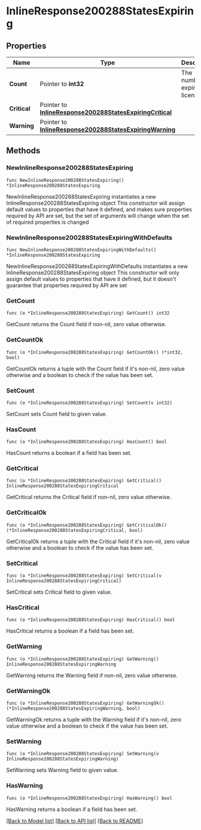 # InlineResponse200288StatesExpiring

## Properties

Name | Type | Description | Notes
------------ | ------------- | ------------- | -------------
**Count** | Pointer to **int32** | The number of expiring licenses | [optional] 
**Critical** | Pointer to [**InlineResponse200288StatesExpiringCritical**](InlineResponse200288StatesExpiringCritical.md) |  | [optional] 
**Warning** | Pointer to [**InlineResponse200288StatesExpiringWarning**](InlineResponse200288StatesExpiringWarning.md) |  | [optional] 

## Methods

### NewInlineResponse200288StatesExpiring

`func NewInlineResponse200288StatesExpiring() *InlineResponse200288StatesExpiring`

NewInlineResponse200288StatesExpiring instantiates a new InlineResponse200288StatesExpiring object
This constructor will assign default values to properties that have it defined,
and makes sure properties required by API are set, but the set of arguments
will change when the set of required properties is changed

### NewInlineResponse200288StatesExpiringWithDefaults

`func NewInlineResponse200288StatesExpiringWithDefaults() *InlineResponse200288StatesExpiring`

NewInlineResponse200288StatesExpiringWithDefaults instantiates a new InlineResponse200288StatesExpiring object
This constructor will only assign default values to properties that have it defined,
but it doesn't guarantee that properties required by API are set

### GetCount

`func (o *InlineResponse200288StatesExpiring) GetCount() int32`

GetCount returns the Count field if non-nil, zero value otherwise.

### GetCountOk

`func (o *InlineResponse200288StatesExpiring) GetCountOk() (*int32, bool)`

GetCountOk returns a tuple with the Count field if it's non-nil, zero value otherwise
and a boolean to check if the value has been set.

### SetCount

`func (o *InlineResponse200288StatesExpiring) SetCount(v int32)`

SetCount sets Count field to given value.

### HasCount

`func (o *InlineResponse200288StatesExpiring) HasCount() bool`

HasCount returns a boolean if a field has been set.

### GetCritical

`func (o *InlineResponse200288StatesExpiring) GetCritical() InlineResponse200288StatesExpiringCritical`

GetCritical returns the Critical field if non-nil, zero value otherwise.

### GetCriticalOk

`func (o *InlineResponse200288StatesExpiring) GetCriticalOk() (*InlineResponse200288StatesExpiringCritical, bool)`

GetCriticalOk returns a tuple with the Critical field if it's non-nil, zero value otherwise
and a boolean to check if the value has been set.

### SetCritical

`func (o *InlineResponse200288StatesExpiring) SetCritical(v InlineResponse200288StatesExpiringCritical)`

SetCritical sets Critical field to given value.

### HasCritical

`func (o *InlineResponse200288StatesExpiring) HasCritical() bool`

HasCritical returns a boolean if a field has been set.

### GetWarning

`func (o *InlineResponse200288StatesExpiring) GetWarning() InlineResponse200288StatesExpiringWarning`

GetWarning returns the Warning field if non-nil, zero value otherwise.

### GetWarningOk

`func (o *InlineResponse200288StatesExpiring) GetWarningOk() (*InlineResponse200288StatesExpiringWarning, bool)`

GetWarningOk returns a tuple with the Warning field if it's non-nil, zero value otherwise
and a boolean to check if the value has been set.

### SetWarning

`func (o *InlineResponse200288StatesExpiring) SetWarning(v InlineResponse200288StatesExpiringWarning)`

SetWarning sets Warning field to given value.

### HasWarning

`func (o *InlineResponse200288StatesExpiring) HasWarning() bool`

HasWarning returns a boolean if a field has been set.


[[Back to Model list]](../README.md#documentation-for-models) [[Back to API list]](../README.md#documentation-for-api-endpoints) [[Back to README]](../README.md)


